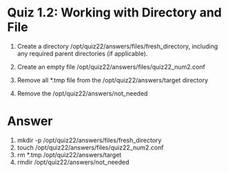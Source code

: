# Quiz 1.2: Working with Directory and File
1. Create a directory /opt/quiz22/answers/files/fresh_directory, including any required parent directories (if applicable).

2. Create an empty file /opt/quiz22/answers/files/quiz22_num2.conf

3. Remove all *.tmp file from the /opt/quiz22/answers/target directory

4. Remove the /opt/quiz22/answers/not_needed

# Answer
1. mkdir -p /opt/quiz22/answers/files/fresh_directory
2. touch /opt/quiz22/answers/files/quiz22_num2.conf
3. rm *.tmp /opt/quiz22/answers/target
4. rmdir /opt/quiz22/answers/not_needed
